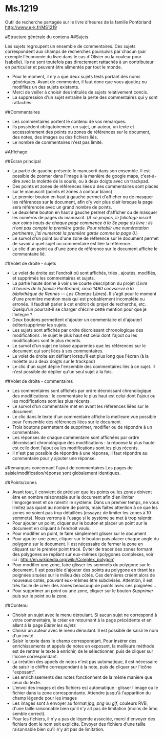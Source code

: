 Ms.1219
=======

Outil de recherche partagée sur le livre d'heures de la famille Pontbriand
http://www.e-k.fr/MS1219

#Structure générale du contenu
##Sujets

Les sujets regroupent un ensemble de commentaires. Ces sujets correspondent aux champs de recherches poursuivis par chacun (par exemple l'économie du livre dans le cas d'Olivier ou la couleur pour Isabelle). Ils ne sont toutefois pas directement rattachés à un contributeur en particulier et peuvent être alimentés par tout le monde.
- Pour le moment, il n'y a que deux sujets tests portant des noms génériques. Avant de commenter, il faut donc que vous ajoutiez ou modifiiez un des sujets existants.
- Merci de veiller à choisir des intitulés de sujets relativement concis.
- La suppression d'un sujet entraîne la perte des commentaires qui y sont rattachés.

##Commentaires

- Les commentaires portent le contenu de vos remarques.
- Ils possèdent obligatoirement un sujet, un auteur, un texte et accessoirement des points ou zones de références sur le document, des notes, des images ou des fichiers liés.
- Le nombre de commentaires n'est pas limité.

#Affichage

##Écran principal
- La partie de gauche présente le manuscrit dans son ensemble. Il est possible de zoomer dans l'image à la manière de google maps, c'est-à-dire avec la molette de la souris, ou à deux doigts avec un trackpad.
- Des points et zones de références liées à des commentaires sont placés sur le manuscrit (points et zones à contour blanc)
- Le premier bouton en haut à gauche permet d'afficher ou de masquer les références sur le document, afin d'y voir plus clair lorsque la page sera référencée avec un grand nombre de points.
- Le deuxième bouton en haut à gauche permet d'afficher ou de masquer les numéros de pages du manuscrit. (*À ce propos, le foliotage inscrit aux coins hauts de chaque page commence à la 3e page du livre : ils n'ont pas compté la première garde. Pour rétablir une numérotation pertinente, j'ai numéroté la première garde comme la page 0.*)
- Le survol d'un point ou d'une zone de référence sur le document permet de savoir à quel sujet ou commentaire est liée la référence.
- Le clic d'un point ou d'une zone de référence sur le document affiche le commentaire lié.

##Volet de droite - sujets
- Le volet de droite est l'endroit où sont affichés, triés , ajoutés, modifiés, et supprimés les commentaires et sujets.
- La partie haute donne à voir une courte description du projet (*Livre d'heures de la famille Pontbriand, circa 1490 convservé à la bibliothèque de Rennes — Les Champs Libres*). Il s'agit pour le moment d'une première mention mais qui est probablement incomplète ou erronée. Il faudrait parler à cet endroit du projet de recherche, etc. Quelqu'un pourrait-il se charger d'écrire cette mention pour que je l'intègre ?
- Deux boutons permettent d'ajouter un commentaire et d'ajouter/éditer/supprimer les sujets.
- Les sujets sont affichés par ordre décroissant chronologique des modifications : le sujet le plus haut est celui dont  l'ajout ou les modifications sont le plus récents.
- Le survol d'un sujet ne laisse apparentes que les références sur le document qui sont liées à ses commentaires.
- Le volet de droite est défilant lorsqu'il est plus long que l'écran (à la molette ou à deux doigts sur le trackpad)
- Le clic d'un sujet déplie l'ensemble des commentaires liés à ce sujet. Il n'est possible de déplier qu'un seul sujet à la fois.

##Volet de droite - commentaires

- Les commentaires sont affichés par ordre décroissant chronologique des modifications : le commentaire le plus haut est celui dont l'ajout ou les modifications sont les plus récents.
- Le survol d'un commentaire met en avant les références liées sur le document
- Le clic dans le texte d'un commentaire affiche la meilleure vue possible pour l'ensemble des références liées sur le document
- Trois boutons permettent de supprimer, modifier ou de répondre à un commentaire.
- Les réponses de chaque commentaire sont affichées par ordre décroissant chronologique des modifications : la réponse la plus haute est celle dont l'ajout ou les modifications sont les plus récents.
- Il n'est pas possible de répondre à une réponse, il faut répondre au commentaire pour y ajouter une réponse.


#Remarques concernant l'ajout de commentaires
Les pages de saisie/modification/réponse sont globalement identiques.

##Points/zones
- Avant tout, il convient de préciser que les points ou les zones doivent être en nombre raisonnable sur le document afin d'en limiter l'engorgement et de ralentir le système. Dans un premier temps, ne vous limitez pas quant au nombre de points, mais faites attention à ce que les zones ne soient pas trop détaillées (essayez de limiter les zones à 10 sommets). Nous verrons à l'usage si le système se met à trop ralentir.
- Pour ajouter un point, cliquer sur le bouton et placer un point sur le document en cliquant à l'endroit voulu.
- Pour modifier un point, le faire simplement glisser sur le document
- Pour ajouter une zone, cliquer sur le bouton puis placer chaque angle du polygone sur le document. Il est nécessaire de fermer la zone en cliquant sur le premier point tracé. Éviter de tracer des zones formant des polygones se repliant sur eux-mêmes (polygones complexes, voir ici : http://en.wikipedia.org/wiki/Complex_polygon)
- Pour modifier une zone, faire glisser les sommets du polygone sur le document. Il est possible d'ajouter des points au polygone en tirant les poignées situées sur le milieu des côtés. Ces dernières créent alors de nouveaux cotés, pouvant eux-mêmes être subdivisés. Attention, il est très facile de créer des zones beaucoup de points avec ces poignées...
- Pour supprimer un point ou une zone, cliquer sur le bouton *Supprimer* puis sur le point ou la zone.

##Contenu
- Choisir un sujet avec le menu déroulant. Si aucun sujet ne correspond à votre commentaire, le créer en retournant à la page précédente et en allant à la page *Éditer les sujets*
- Choisir un auteur avec le menu déroulant. Il est possible de saisir le nom d'un invité.
- Saisir le texte dans le champ correspondant. Pour insérer des enrichissements et appels de notes en exposant, la meilleure méthode est de rentrer le texte à enrichir, de le sélectionner, puis de cliquer sur l'icône correspondant.
- La création des appels de notes n'est pas automatique, il est nécessaire de saisir le chiffre correspondant à la note, puis de cliquer sur l'icône "exposant".
- Les enrichissements des notes fonctionnent de la même manière que ceux du texte.
- L'envoi des images et des fichiers est automatique : glisser l'image ou le fichier dans la zone correspondante. Attendre jusqu'à l'apparition du champ légende pour les images
- Les images sont à envoyer au format *jpg*, *png* ou *gif*, couleurs RVB, d'une taille raisonnable bien qu'il n'y ait pas de limitation (moins de 5mo semble correct).
- Pour les fichiers, il n'y a pas de légende associée, merci d'envoyer des fichiers dont le nom soit explicite. Envoyer des fichiers d'une taille raisonnable bien qu'il n'y ait pas de limitation.
